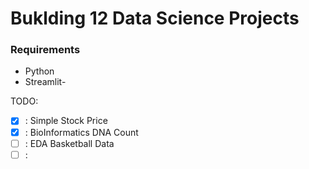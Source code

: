 # Buklding 12 Data Science Projects

### Requirements
- Python
- Streamlit-

TODO:
- [x] : Simple Stock Price
- [X] : BioInformatics DNA Count
- [ ] : EDA Basketball Data
- [ ] : 